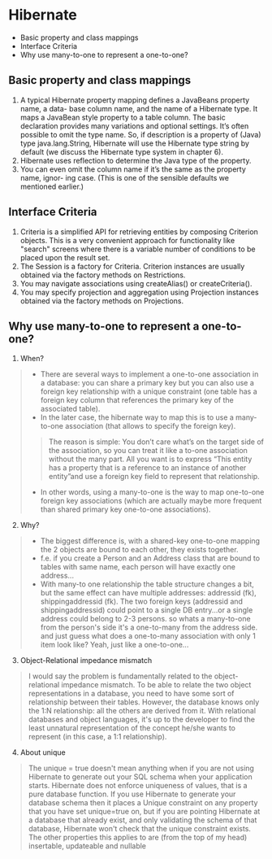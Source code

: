 # Hibernate
<!-- MarkdownTOC -->

- Basic property and class mappings
- Interface Criteria
- Why use many-to-one to represent a one-to-one?

<!-- /MarkdownTOC -->

## Basic property and class mappings
1. A typical Hibernate property mapping defines a JavaBeans property name, a data- base column name, and the name of a Hibernate type. It maps a JavaBean style property to a table column. The basic declaration provides many variations and optional settings. It’s often possible to omit the type name. So, if description is a property of (Java) type java.lang.String, Hibernate will use the Hibernate type string by default (we discuss the Hibernate type system in chapter 6).
2. Hibernate uses reflection to determine the Java type of the property.
3. You can even omit the column name if it’s the same as the property name, ignor- ing case. (This is one of the sensible defaults we mentioned earlier.)

## Interface Criteria
1. Criteria is a simplified API for retrieving entities by composing Criterion objects. This is a very convenient approach for functionality like "search" screens where there is a variable number of conditions to be placed upon the result set.
2. The Session is a factory for Criteria. Criterion instances are usually obtained via the factory methods on Restrictions.
3. You may navigate associations using createAlias() or createCriteria().
4. You may specify projection and aggregation using Projection instances obtained via the factory methods on Projections.

## Why use many-to-one to represent a one-to-one?
1. When?

> - There are several ways to implement a one-to-one association in a database: you can share a primary key but you can also use a foreign key relationship with a unique constraint (one table has a foreign key column that references the primary key of the associated table).
> - In the later case, the hibernate way to map this is to use a many-to-one association (that allows to specify the foreign key).
>> The reason is simple: You don’t care what’s on the target side of the association, so you can treat it like a to-one association without the many part. All you want is to express “This entity has a property that is a reference to an instance of another entity”and use a foreign key field to represent that relationship.
> - In other words, using a many-to-one is the way to map one-to-one foreign key associations (which are actually maybe more frequent than shared primary key one-to-one associations).

2. Why?

> - The biggest difference is, with a shared-key one-to-one mapping the 2 objects are bound to each other, they exists together.
> - f.e. if you create a Person and an Address class that are bound to tables with same name, each person will have exactly one address...
> - With many-to one relationship the table structure changes a bit, but the same effect can have multiple addresses: addressid (fk), shippingaddressid (fk). The two foreign keys (addressid and shippingaddressid) could point to a single DB entry...or a single address could belong to 2-3 persons. so whats a many-to-one from the person's side it's a one-to-many from the address side. and just guess what does a one-to-many association with only 1 item look like? Yeah, just like a one-to-one...

3. Object-Relational impedance mismatch

> I would say the problem is fundamentally related to the object-relational impedance mismatch. To be able to relate the two object representations in a database, you need to have some sort of relationship between their tables. However, the database knows only the 1:N relationship: all the others are derived from it.
> With relational databases and object languages, it's up to the developer to find the least unnatural representation of the concept he/she wants to represent (in this case, a 1:1 relationship).

4. About unique

> The unique = true doesn't mean anything when if you are not using Hibernate to generate out your SQL schema when your application starts. Hibernate does not enforce uniqueness of values, that is a pure database function.
> If you use Hibernate to generate your database schema then it places a Unique constraint on any property that you have set unique=true on, but if you are pointing Hibernate at a database that already exist, and only validating the schema of that database, Hibernate won't check that the unique constraint exists.
> The other properties this applies to are (from the top of my head) insertable, updateable and nullable
